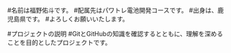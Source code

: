 #名前は福野佑斗です。
#配属先はパワトレ電池開発コースです。
#出身は、鹿児島県です。
#よろしくお願いいたします。

#プロジェクトの説明
#GitとGitHubの知識を確認するとともに、理解を深めることを目的としたプロジェクトです。